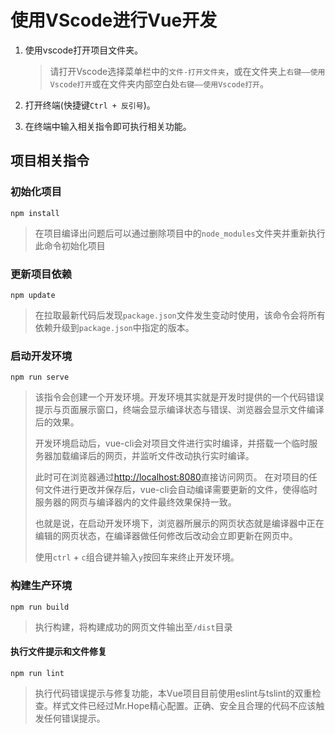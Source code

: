 # 使用VScode进行Vue开发

1. 使用vscode打开项目文件夹。

    > 请打开Vscode选择菜单栏中的`文件-打开文件夹`，或在文件夹上`右键——使用Vscode打开`或在文件夹内部空白处`右键——使用Vscode打开`。

2. 打开终端(快捷键`Ctrl + 反引号`)。

3. 在终端中输入相关指令即可执行相关功能。

## 项目相关指令

### 初始化项目

```shell
npm install
```

> 在项目编译出问题后可以通过删除项目中的`node_modules`文件夹并重新执行此命令初始化项目

### 更新项目依赖

```shell
npm update
```

> 在拉取最新代码后发现`package.json`文件发生变动时使用，该命令会将所有依赖升级到`package.json`中指定的版本。

### 启动开发环境

```shell
npm run serve
```

> 该指令会创建一个开发环境。开发环境其实就是开发时提供的一个代码错误提示与页面展示窗口，终端会显示编译状态与错误、浏览器会显示文件编译后的效果。
>
> 开发环境启动后，vue-cli会对项目文件进行实时编译，并搭载一个临时服务器加载编译后的网页，并监听文件改动执行实时编译。
>
> 此时可在浏览器通过[http://localhost:8080](http://localhost:8080)直接访问网页。
> 在对项目的任何文件进行更改并保存后，vue-cli会自动编译需要更新的文件，使得临时服务器的网页与编译器内的文件最终效果保持一致。
>
> 也就是说，在启动开发环境下，浏览器所展示的网页状态就是编译器中正在编辑的网页状态，在编译器做任何修改后改动会立即更新在网页中。
>
> 使用`ctrl` + `c`组合键并输入`y`按回车来终止开发环境。

### 构建生产环境

```shell
npm run build
```

> 执行构建，将构建成功的网页文件输出至`/dist`目录

#### 执行文件提示和文件修复

```shell
npm run lint
```

> 执行代码错误提示与修复功能，本Vue项目目前使用eslint与tslint的双重检查。样式文件已经过Mr.Hope精心配置。正确、安全且合理的代码不应该触发任何错误提示。